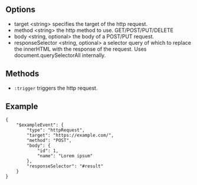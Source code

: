 ## Options

* target &lt;string&gt; specifies the target of the http request.
* method &lt;string&gt; the http method to use. GET/POST/PUT/DELETE
* body &lt;string, optional&gt; the body of a POST/PUT request.
* responseSelector &lt;string, optional&gt; a selector query of which to replace the innerHTML with the response of the request. Uses document.querySelectorAll internally.

## Methods

* `:trigger` triggers the http request.

## Example

```
{
	"$exampleEvent": {
		"type": "httpRequest",
		"target": "https://example.com/",
		"method": "POST",
		"body": {
			"id": 1,
			"name": "Lorem ipsum"
		},
		"responseSelector": "#result"
	}
}

```